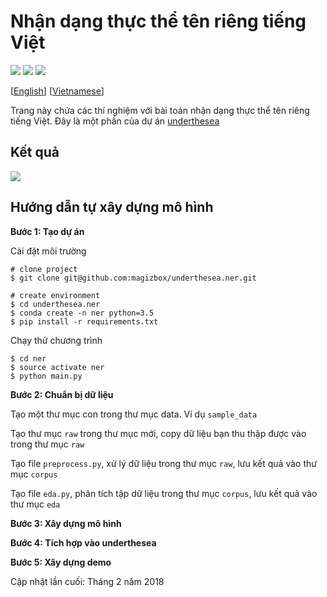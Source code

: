 # Nhận dạng thực thể tên riêng tiếng Việt

![](https://img.shields.io/badge/version-1.1.6-blue.svg) ![](https://img.shields.io/badge/build-passing-brightgreen.svg) ![](https://img.shields.io/badge/F1-88.6%25-red.svg)

[[English](README.md)] [[Vietnamese](README.vi.md)]

Trang này chứa các thí nghiệm với bài toán nhận dạng thực thể tên riêng tiếng Việt. Đây là một phần của dự án [underthesea](https://github.com/magizbox/underthesea)

## Kết quả

![](https://img.shields.io/badge/F1-86.6-red.svg)

## Hướng dẫn tự xây dựng mô hình

**Bước 1: Tạo dự án**

Cài đặt môi trường

```
# clone project
$ git clone git@github.com:magizbox/underthesea.ner.git

# create environment
$ cd underthesea.ner
$ conda create -n ner python=3.5
$ pip install -r requirements.txt
```

Chạy thử chương trình

```
$ cd ner
$ source activate ner
$ python main.py
```

**Bước 2: Chuẩn bị dữ liệu**

Tạo một thư mục con trong thư mục data. Ví dụ `sample_data`

Tạo thư mục `raw` trong thư mục mới, copy dữ liệu bạn thu thập được vào trong thư mục `raw`

Tạo file `preprocess.py`, xử lý dữ liệu trong thư mục `raw`, lưu kết quả vào thư mục `corpus`

Tạo file `eda.py`, phân tích tập dữ liệu trong thư mục `corpus`, lưu kết quả vào thư mục `eda`

**Bước 3: Xây dựng mô hình**

**Bước 4: Tích hợp vào underthesea**

**Bước 5: Xây dựng demo**

Cập nhật lần cuối: Tháng 2 năm 2018
